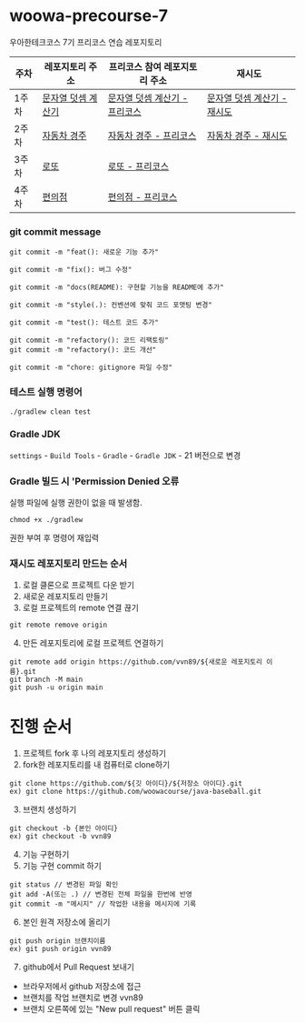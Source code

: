 # woowa-precourse-7
우아한테크코스 7기 프리코스 연습 레포지토리

|주차|레포지토리 주소|프리코스 참여 레포지토리 주소|재시도|
|---|---|---|---|
|1주차|[문자열 덧셈 계산기](https://github.com/woowacourse-precourse/kotlin-calculator-7)|[문자열 덧셈 계산기 - 프리코스](https://github.com/vvn89/kotlin-calculator-7/tree/vvn89)|[문자열 덧셈 계산기 - 재시도](https://github.com/vvn89/kotlin-calculator-7-retry/tree/vvn89)|
|2주차|[자동차 경주](https://github.com/woowacourse-precourse/kotlin-racingcar-7)|[자동차 경주 - 프리코스](https://github.com/vvn89/kotlin-racingcar-7/tree/vvn89)|[자동차 경주 - 재시도](https://github.com/vvn89/kotlin-racingcar-7-retry/tree/vvn89)|
|3주차|[로또](https://github.com/woowacourse-precourse/kotlin-lotto-7)|[로또 - 프리코스](https://github.com/vvn89/kotlin-lotto-7/tree/vvn89)||
|4주차|[편의점](https://github.com/woowacourse-precourse/kotlin-calculator-7)|[편의점 - 프리코스](https://github.com/vvn89/kotlin-convenience-store-7-vvn89)||


### git commit message
```
git commit -m "feat(): 새로운 기능 추가"
```
```
git commit -m "fix(): 버그 수정"
```
```
git commit -m "docs(README): 구현할 기능을 README에 추가"
```
```
git commit -m "style(.): 컨벤션에 맞춰 코드 포맷팅 변경"
```
```
git commit -m "test(): 테스트 코드 추가"
```
```
git commit -m "refactory(): 코드 리팩토링"
git commit -m "refactory(): 코드 개선"
```
```
git commit -m "chore: gitignore 파일 수정"
```

### 테스트 실행 명령어
```
./gradlew clean test
```

### Gradle JDK
`settings` - `Build Tools` - `Gradle` - `Gradle JDK` - 21 버전으로 변경

### Gradle 빌드 시 'Permission Denied 오류
실행 파일에 실행 권한이 없을 때 발생함.
```
chmod +x ./gradlew
```
권한 부여 후 명령어 재입력

### 재시도 레포지토리 만드는 순서
1. 로컬 클론으로 프로젝트 다운 받기
2. 새로운 레포지토리 만들기
3. 로컬 프로젝트의 remote 연결 끊기
```
git remote remove origin
```
4. 만든 레포지토리에 로컬 프로젝트 연결하기
```
git remote add origin https://github.com/vvn89/${새로운 레포지토리 이름}.git
git branch -M main
git push -u origin main
```




# 진행 순서
1. 프로젝트 fork 후 나의 레포지토리 생성하기
2. fork한 레포지토리를 내 컴퓨터로 clone하기
```
git clone https://github.com/${깃 아이디}/${저장소 아이디}.git
ex) git clone https://github.com/woowacourse/java-baseball.git
```
3. 브랜치 생성하기
```
git checkout -b {본인 아이디}
ex) git checkout -b vvn89
```
4. 기능 구현하기
5. 기능 구현 commit 하기
```
git status // 변경된 파일 확인
git add -A(또는 .) // 변경된 전체 파일을 한번에 반영
git commit -m "메시지" // 작업한 내용을 메시지에 기록
```

6. 본인 원격 저장소에 올리기
```
git push origin 브랜치이름
ex) git push origin vvn89
```
7. github에서 Pull Request 보내기
- 브라우저에서 github 저장소에 접근
- 브랜치를 작업 브랜치로 변경 vvn89
- 브랜치 오른쪽에 있는 "New pull request" 버튼 클릭





